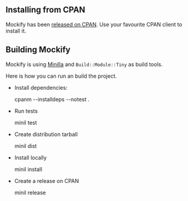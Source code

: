 ## Installing from CPAN

Mockify has been [released on CPAN](https://metacpan.org/pod/Test::Mockify).
Use your favourite CPAN client to install it.

## Building Mockify

Mockify is using [Minilla](https://metacpan.org/pod/Minilla) and
`Build::Module::Tiny` as build tools.

Here is how you can run an build the project.

* Install dependencies:

  cpanm --installdeps --notest .

* Run tests

  minil test

* Create distribution tarball

  minil dist

* Install locally

  minil install

* Create a release on CPAN

  minil release

